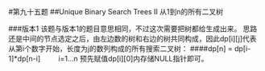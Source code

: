 #第九十五题
##Unique Binary Search Trees II
从1到n的所有二叉树

###版本1
该题与版本1的题目意思相同，不过这次需要把树都给生成出来。
思路还是中间的节点选定之后，由左边数的树和右边的树共同构成，因此dp[i][j]代表从第i个数字开始，长度为j的数列构成的所有搜索二叉树：
####dp[n] = dp[i-1]*dp[n-i]  　　 i=1...n
预先赋值dp[i][0]内存储NULL指针即可。
